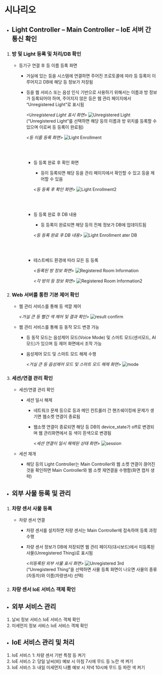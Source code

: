 # 시나리오

- ## Light Controller – Main Controller – IoE 서버 간 통신 확인
1. ### 방 및 Light 등록 및 처리/DB 확인
    - 등기구 연결 후 등 이름 등록 화면
      - 거실에 있는 등을 시스템에 연결하면 주어진 프로토콜에 따라 등 등록이 이루어지고 DB에 해당 등 정보가 저장됨
      - 등을 웹 서비스 또는 음성 인식 기반으로 사용하기 위해서는 이름과 방 정보가 등록되어야 하며, 주어지지 않은 등은 웹 관리 페이지에서 “Unregistered Light”로 표시됨
      
        *<Unregistered Light 표시 화면>*
        ![Unregistered Light](https://user-images.githubusercontent.com/58102072/69791850-b1306a80-1208-11ea-9696-0c4efac123b0.PNG)
        (“Unregistered Light”를 선택하면 해당 등의 이름과 방 위치를 등록할 수 있으며 이로써 등 등록이 완료됨)
        
        *<등 이름 등록 화면>*
        ![Light Enrollment](https://user-images.githubusercontent.com/58102072/69792082-33b92a00-1209-11ea-8678-d136ce178e3d.PNG)
        
        <br/>
        <br/>
        
        - 등 등록 완료 후 확인 화면
          - 등이 등록되면 해당 등을 관리 페이지에서 확인할 수 있고 등을 제어할 수 있음
          
          *<등 등록 후 확인 화면>*
          ![Light Enrollment2](https://user-images.githubusercontent.com/58102072/69792196-84c91e00-1209-11ea-8b96-76ecf00fa05d.PNG)
        
        <br/>
        <br/>
        
        - 등 등록 완료 후 DB 내용
          - 등 등록이 완료되면 해당 등의 전체 정보가 DB에 업데이트됨
          
          *<등 등록 완료 후 DB 내용>*
          ![Light Enrollment ater DB](https://user-images.githubusercontent.com/58102072/69792641-56980e00-120a-11ea-8846-f01ce8ba459a.PNG)
        
        <br/>
        <br/>
        
        - 테스트베드 환경에 따라 모든 등 등록
        
          *<등록된 방 정보 화면>*
          ![Registered Room Information](https://user-images.githubusercontent.com/58102072/69793067-1edd9600-120b-11ea-8252-9a654888d744.PNG)
          
          *<각 방의 등 정보 화면>*
          ![Registered Room Information2](https://user-images.githubusercontent.com/58102072/69793177-47fe2680-120b-11ea-8c01-0f2a8f06fcea.PNG)
        
        
2. ### Web 서버를 통한 기본 제어 확인
    - 웹 관리 서비스를 통해 등 색깔 제어
    
      *<거실 큰 등 빨간 색 제어 및 결과 확인>*
      ![result confirm](https://user-images.githubusercontent.com/58102072/69793510-eee2c280-120b-11ea-9c40-0103f1441b96.PNG)
    
    - 웹 관리 서비스를 통해 등 동작 모드 변경 가능
      - 등 동작 모드는 음성제어 모드(Voice Mode) 및 스마트 모드(센서모드, AI모드)가 있으며 등 제어 화면에서 조작 가능
      - 음성제어 모드 및 스마트 모드 해제 수행
      
        *<거실 큰 등 음성제어 모드 및 스마트 모드 해제 화면>*
        ![mode](https://user-images.githubusercontent.com/58102072/69793623-2ea9aa00-120c-11ea-9e04-121d5b74a630.PNG)
    
3. ### 세션/연결 관리 확인
    - 세션/연결 관리 확인
      - 세션 일시 해제
        - 네트워크 문제 등으로 등과 메인 컨트롤러 간 핸즈쉐이킹에 문제가 생기면 웹소켓 연결이 종료됨
        - 웹소켓 연결이 종료되면 해당 등 DB의 device_state가 off로 변경되며 웹 관리화면에서 등 색이 흰색으로 변경됨
        
          *<세션 연결이 일시 해제된 상태 화면>*
          ![session](https://user-images.githubusercontent.com/58102072/69793844-8ba56000-120c-11ea-9e40-ac1523c84d52.PNG)
          
    - 세션 재개
      - 해당 등의 Light Controller는 Main Controller와 웹 소켓 연결이 끊어진 것을 확인하면 Main Controller와 웹 소켓 재연결을 수행함(화면 캡처 생략)
          

- ## 외부 사물 등록 및 관리
1. ### 차량 센서 사물 등록
    - 차량 센서 연결
      - 차량 센서를 설치하면 차량 센서는 Main Controller에 접속하여 등록 과정 수행
      - 차량 센서 정보가 DB에 저장되면 웹 관리 페이지(대시보드)에서 미등록된 사물(Unregistered Thing)로 표시됨
      
        *<미등록된 외부 사물 표시 화면>*
        ![Unregistered 3rd](https://user-images.githubusercontent.com/58102072/69794103-079fa800-120d-11ea-83d0-bdaf8f8c286f.PNG)
        <br/>
        (“Unregistered Thing”을 선택하면 사물 등록 화면이 나오면 사물의 종류(자동차)와 이름(차량센서) 선택)
        
2. ### 차량 센서 IoE 서비스 객체 확인

- ## 외부 서비스 관리
1. 날씨 정보 서비스 IoE 서비스 객체 확인
2. 미세먼지 정보 서비스 IoE 서비스 객체 확인

- ## IoE 서비스 관리 및 처리
1. IoE 서비스 1: 차량 센서 기반 특정 등 켜기
2. IoE 서비스 2: 당일 날씨(비) 예보 시 아침 7시에 무드 등 노란 색 켜기
3. IoE 서비스 3: 내일 미세먼지 나쁨 예보 시 저녁 10시에 무드 등 파란 색 켜기

